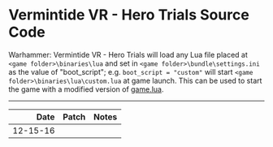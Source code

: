 # Vermintide VR - Hero Trials Source Code

Warhammer: Vermintide VR - Hero Trials will load any Lua file placed at `<game folder>\binaries\lua` and set in `<game folder>\bundle\settings.ini` as the value of "boot_script"; e.g. `boot_script = "custom"` will start `<game folder>\binaries\lua\custom.lua` at game launch. This can be used to start the game with a modified version of [game.lua](https://github.com/Aussiemon/Vermintide-VR-Source-Code/blob/main/script/game.lua).

-------------------------------------------------------------

Date      |  Patch  | Notes
--------: | :-----: | :--------------
12-15-16  |         |
